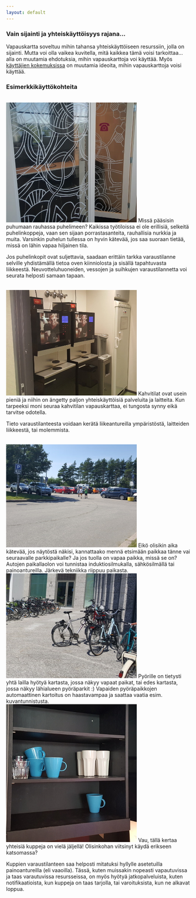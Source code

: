 ```yaml
---
layout: default
---
```


### Vain sijainti ja yhteiskäyttöisyys rajana...

Vapauskartta soveltuu mihin tahansa yhteiskäyttöiseen resurssiin, jolla
on sijainti.  Mutta voi olla vaikea kuvitella, mitä kaikkea tämä voisi
tarkoittaa... alla on muutamia ehdotuksia, mihin vapauskarttoja voi
käyttää.  Myös [käyttäjien kokemuksissa](kokemuksia) on muutamia
ideoita, mihin vapauskarttoja voisi käyttää. 

### Esimerkkikäyttökohteita

<br style="clear: left">
<img alt="[Puhelinkoppi]" src="images/puhelinkoppi.jpg" class="leftpic">
Missä pääsisin puhumaan rauhassa puhelimeen?  Kaikissa työtiloissa ei
ole erillisiä, selkeitä puhelinkoppeja, vaan sen sijaan
porrastasanteita, rauhallisia nurkkia ja muita.  Varsinkin puhelun
tullessa on hyvin kätevää, jos saa suoraan tietää, missä on lähin vapaa
hiljainen tila.

Jos puhelinkopit ovat suljettavia, saadaan erittäin tarkka varaustilanne
selville yhdistämällä tietoa oven kiinniolosta ja sisällä tapahtuvasta
liikkeestä.  Neuvotteluhuoneiden, vessojen ja suihkujen varaustilannetta
voi seurata helposti samaan tapaan.

<br style="clear: left">
<img alt="[Kahvitila]" src="images/kahvitila.jpg" class="leftpic">
Kahvitilat ovat usein pieniä ja niihin on ängetty paljon
yhteiskäyttöisiä palveluita ja laitteita.  Kun tarpeeksi moni seuraa
kahvitilan vapauskarttaa, ei tungosta synny eikä tarvitse odotella.

Tieto varaustilanteesta voidaan kerätä liikeantureilla ympäristöstä,
laitteiden liikkeestä, tai molemmista.

<br style="clear: left">
<img alt="[Parkkipaikka]" src="images/parkkipaikka.jpg" class="leftpic">
Eikö olisikin aika kätevää, jos näytöstä näkisi, kannattaako mennä
etsimään paikkaa tänne vai seuraavalle parkkipaikalle?  Ja jos tuolla on
vapaa paikka, missä se on?  Autojen paikallaolon voi tunnistaa
induktiosilmukalla, sähkösilmällä tai painoantureilla.  Järkevä
tekniikka riippuu paikasta.

<br style="clear: left">
<img alt="[Pyöräparkki]" src="images/pyoraparkki.jpg" class="leftpic">
Pyörille on tietysti yhtä lailla hyötyä kartasta, jossa näkyy vapaat
paikat, tai edes kartasta, jossa näkyy lähialueen pyöräparkit :)
Vapaiden pyöräpaikkojen automaattinen kartoitus on haastavampaa ja
saattaa vaatia esim. kuvantunnistusta.

<br style="clear: left">
<img alt="[Kuppihylly]" src="images/kuppihylly.jpg" class="leftpic">
Vau, tällä kertaa yhteisiä kuppeja on vielä jäljellä!  Olisinkohan
viitsinyt käydä erikseen katsomassa?

Kuppien varaustilanteen saa helposti mitatuksi hyllylle asetetuilla
painoantureilla (eli vaaoilla).  Tässä, kuten muissakin nopeasti
vapautuvissa ja taas varautuvissa resursseissa, on myös hyötyä
jatkopalveluista, kuten notifikaatioista, kun kuppeja on taas tarjolla,
tai varoituksista, kun ne alkavat loppua.

